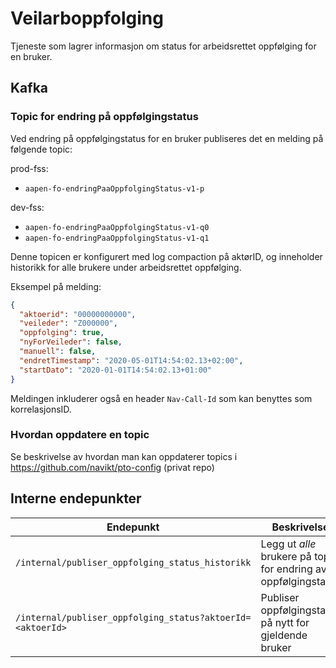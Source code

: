 # Veilarboppfolging
Tjeneste som lagrer informasjon om status for arbeidsrettet oppfølging for en bruker.

## Kafka
### Topic for endring på oppfølgingstatus
Ved endring på oppfølgingstatus for en bruker publiseres det en melding på følgende topic: 

prod-fss:
- `aapen-fo-endringPaaOppfolgingStatus-v1-p`

dev-fss:
- `aapen-fo-endringPaaOppfolgingStatus-v1-q0`
- `aapen-fo-endringPaaOppfolgingStatus-v1-q1`

Denne topicen er konfigurert med log compaction på aktørID, og inneholder historikk for alle brukere under arbeidsrettet oppfølging.

Eksempel på melding:

```json
{
  "aktoerid": "00000000000",
  "veileder": "Z000000",
  "oppfolging": true,
  "nyForVeileder": false,
  "manuell": false,
  "endretTimestamp": "2020-05-01T14:54:02.13+02:00",
  "startDato": "2020-01-01T14:54:02.13+01:00"
}
```

Meldingen inkluderer også en header `Nav-Call-Id` som kan benyttes som korrelasjonsID.

### Hvordan oppdatere en topic
Se beskrivelse av hvordan man kan oppdaterer topics i https://github.com/navikt/pto-config (privat repo)

## Interne endepunkter

| Endepunkt                                               | Beskrivelse                                                        |      
| --------------------------------------------------------| -------------------------------------------------------------------|
| `/internal/publiser_oppfolging_status_historikk`           | Legg ut *alle* brukere på topic for endring av oppfølgingstatus  |
| `/internal/publiser_oppfolging_status?aktoerId=<aktoerId>` | Publiser oppfølgingstatus på nytt for gjeldende bruker           |
